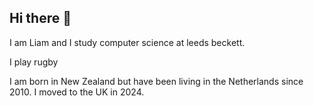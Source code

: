 ## Hi there 👋
I am Liam and I study computer science at leeds beckett.

I play rugby

I am born in New Zealand but have been living in the Netherlands since 2010. I moved to the UK in 2024.


<!--
**LiamHoving/LiamHoving** is a ✨ _special_ ✨ repository because its `README.md` (this file) appears on your GitHub profile.

Here are some ideas to get you started:  Liam

- 🔭 I’m currently working on ...
- 🌱 I’m currently learning ...
- 👯 I’m looking to collaborate on ...
- 🤔 I’m looking for help with ...
- 💬 Ask me about ...
- 📫 How to reach me: ...
- 😄 Pronouns: ...
- ⚡ Fun fact: ...
-->

